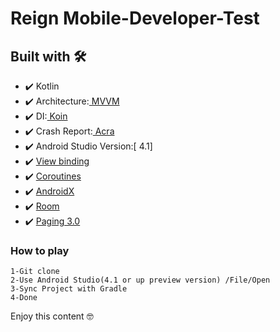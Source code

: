 # Reign Mobile-Developer-Test


## Built with 🛠️

* ✔️ Kotlin
* ✔️ Architecture:[ MVVM](https://developer.android.com/jetpack/docs/guide)
* ✔️ DI:[ Koin](https://github.com/InsertKoinIO/koin)
* ✔️ Crash Report:[ Acra](https://github.com/ACRA/acra)
* ✔️ Android Studio Version:[ 4.1]
* ✔️ [View binding](https://developer.android.com/topic/libraries/view-binding)
* ✔️ [Coroutines](https://developer.android.com/topic/libraries/architecture/coroutines)
* ✔️ [AndroidX](https://developer.android.com/jetpack/androidx)
* ✔️ [Room](https://developer.android.com/topic/libraries/architecture/room)
* ✔️ [Paging 3.0](https://developer.android.com/topic/libraries/architecture/paging/v3-overview)


### How to play
```
1-Git clone
2-Use Android Studio(4.1 or up preview version) /File/Open
3-Sync Project with Gradle
4-Done
```

Enjoy this content 🤓
